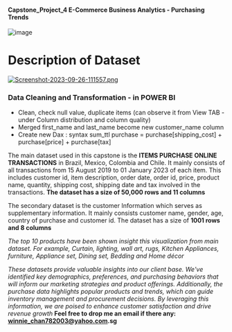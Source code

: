 #### Capstone_Project_4 E-Commerce Business Analytics - Purchasing Trends 
![image](https://github.com/ahwinchan/Capstone_Project_4/assets/144866635/b8aebe94-7964-4488-b103-48dbf50e5905)

# Description of Dataset #
[![Screenshot-2023-09-26-111557.png](https://i.postimg.cc/85BV0Mdr/Screenshot-2023-09-26-111557.png)](https://postimg.cc/PpxcLLRt)

### Data Cleaning and Transformation - in POWER BI
+ Clean, check null value, duplicate items (can observe it from View TAB - under Column distribution and column quality)
+ Merged first_name and last_name become new customer_name column
+ Create new Dax : syntax sum_ttl purchase = purchase[shipping_cost] + purchase[price] + purchase[tax]

The main dataset used in this capstone is the __ITEMS PURCHASE ONLINE TRANSACTIONS__ in Brazil, Mexico, Colombia and Chile. It mainly consists of all transactions from 15 August 2019 to 01 January 2023 of each item. This includes customer id, item description, order date, order id, price, product name, quantity, shipping cost, shipping date and tax involved in the transactions. __The dataset has a size of 50,000 rows and 11 columns__

The secondary dataset is the customer Information which serves as supplementary information. It mainly consists customer name, gender, age, country of purchase and customer id. The dataset has a size of __1001 rows and 8 columns__

*The top 10 products have been shown insight this visualization from main dataset.  For example, Curtain, lighting, wall art, rugs, Kitchen Appliances, furniture, Appliance set, Dining set, Bedding and Home décor*

*These datasets provide valuable insights into our client base. We've identified key demographics, preferences, and purchasing behaviors that will inform our marketing strategies and product offerings. Additionally, the purchase data highlights popular products and trends, which can guide inventory management and procurement decisions. By leveraging this information, we are poised to enhance customer satisfaction and drive revenue growth*
__Feel free to drop me an email if there any: winnie_chan782003@yahoo.com.sg__
